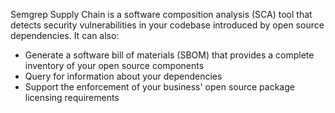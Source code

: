 Semgrep Supply Chain is a software composition analysis (SCA) tool that detects security vulnerabilities in your codebase introduced by open source dependencies. It can also:

* Generate a software bill of materials (SBOM) that provides a complete inventory of your open source components
* Query for information about your dependencies
* Support the enforcement of your business' open source package licensing requirements